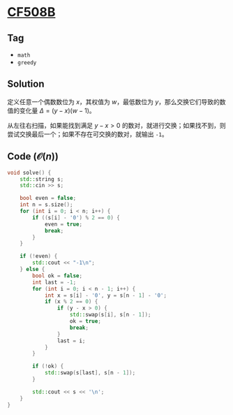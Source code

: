 # [CF508B](https://mirror.codeforces.com/problemset/problem/508/B)

## Tag
- `math`
- `greedy`

## Solution
定义任意一个偶数数位为 $x$，其权值为 $w$，最低数位为 $y$，那么交换它们导致的数值的变化量 $\Delta{}=(y-x)(w-1)$。

从左往右扫描，如果能找到满足 $y-x>0$ 的数对，就进行交换；如果找不到，则尝试交换最后一个；如果不存在可交换的数对，就输出 `-1`。

## Code ($\mathcal{O}(n)$)
```cpp
void solve() {
    std::string s;
    std::cin >> s;

    bool even = false;
    int n = s.size();
    for (int i = 0; i < n; i++) {
        if ((s[i] - '0') % 2 == 0) {
            even = true;
            break;
        }
    }

    if (!even) {
        std::cout << "-1\n";
    } else {
        bool ok = false;
        int last = -1;
        for (int i = 0; i < n - 1; i++) {
            int x = s[i] - '0', y = s[n - 1] - '0';
            if (x % 2 == 0) {
                if (y - x > 0) {
                    std::swap(s[i], s[n - 1]);
                    ok = true;
                    break;
                }
                last = i;
            }
        }

        if (!ok) {
            std::swap(s[last], s[n - 1]);
        }

        std::cout << s << '\n';
    }
}
```
